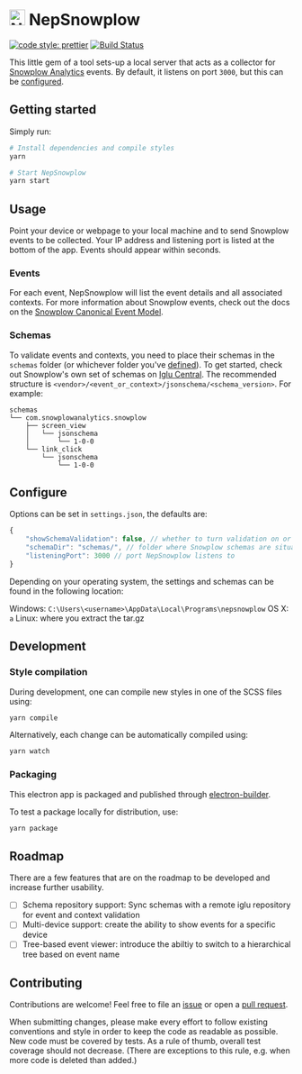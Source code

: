 # <img src="https://github.com/PicnicSupermarket/nepsnowplow/blob/master/icon.png?raw=true" width="28" alt="NepSnowplow" /> NepSnowplow

[![code style: prettier](https://img.shields.io/badge/code_style-prettier-ff69b4.svg?style=flat-square)](https://github.com/prettier/prettier)
[![Build Status](https://travis-ci.com/PicnicSupermarket/nepsnowplow.svg?token=uNRsa5BVyugmRypyGGg2&branch=master)](https://travis-ci.com/PicnicSupermarket/nepsnowplow)

This little gem of a tool sets-up a local server that acts as a collector for [Snowplow Analytics](https://snowplowanalytics.com/) events. By default, it listens on port `3000`, but this can be [configured](#configure).

## Getting started

Simply run:

```bash
# Install dependencies and compile styles
yarn

# Start NepSnowplow
yarn start
```

## Usage

Point your device or webpage to your local machine and to send Snowplow events to be collected. Your IP address and listening port is listed at the bottom of the app. Events should appear within seconds.

### Events

For each event, NepSnowplow will list the event details and all associated contexts. For more information about Snowplow events, check out the docs on the [Snowplow Canonical Event Model](https://github.com/snowplow/snowplow/wiki/canonical-event-model).

### Schemas

To validate events and contexts, you need to place their schemas in the `schemas` folder (or whichever folder you've [defined](#configure)). To get started, check out Snowplow's own set of schemas on [Iglu Central](https://github.com/snowplow/iglu-central). The recommended structure is `<vendor>/<event_or_context>/jsonschema/<schema_version>`. For example:

```
schemas
└── com.snowplowanalytics.snowplow
    ├── screen_view
    │   └── jsonschema
    │       └── 1-0-0
    └── link_click
        └── jsonschema
            └── 1-0-0
```

## Configure

Options can be set in `settings.json`, the defaults are:

```javascript
{
    "showSchemaValidation": false, // whether to turn validation on or off on startup
    "schemaDir": "schemas/", // folder where Snowplow schemas are situated
    "listeningPort": 3000 // port NepSnowplow listens to
}
```

Depending on your operating system, the settings and schemas can be found in the following location:

Windows: `C:\Users\<username>\AppData\Local\Programs\nepsnowplow`
OS X: `a`
Linux: where you extract the tar.gz

## Development

### Style compilation

During development, one can compile new styles in one of the SCSS files using:

```bash
yarn compile
```

Alternatively, each change can be automatically compiled using:

```bash
yarn watch
```

### Packaging

This electron app is packaged and published through [electron-builder](https://electron.build).

To test a package locally for distribution, use:

```bash
yarn package
```

## Roadmap

There are a few features that are on the roadmap to be developed and increase further usability.

-   [ ] Schema repository support: Sync schemas with a remote iglu repository for event and context validation
-   [ ] Multi-device support: create the ability to show events for a specific device
-   [ ] Tree-based event viewer: introduce the abiltiy to switch to a hierarchical tree based on event name

## Contributing

Contributions are welcome! Feel free to file an [issue](https://github.com/PicnicSupermarket/nepsnowplow/issues/new) or open a [pull request](https://github.com/PicnicSupermarket/nepsnowplow/compare).

When submitting changes, please make every effort to follow existing conventions and style in order to keep the code as readable as possible. New code must be covered by tests. As a rule of thumb, overall test coverage should not decrease. (There are exceptions to this rule, e.g. when more code is deleted than added.)
